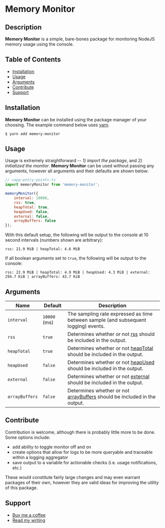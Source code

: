 # Memory Monitor <!-- omit in toc -->

## Description <!-- omit in toc -->
**Memory Monitor** is a simple, bare-bones package for monitoring NodeJS memory usage using the console. 

## Table of Contents <!-- omit in toc -->

- [Installation](#installation)
- [Usage](#usage)
- [Arguments](#arguments)
- [Contribute](#contribute)
- [Support](#support)

## Installation
**Memory Monitor** can be installed using the package manager of your choosing. The example command below uses [yarn](https://yarnpkg.com/).

```
$ yarn add memory-monitor
```

## Usage
Usage is extremely straightforward -- *1) import the package*, and *2) initialized the monitor*. **Memory Monitor** can be used without passing any arguments, however all arguments and their defaults are shown below: 

```javascript
// <app-entry-point>.ts
import memoryMonitor from 'memory-monitor';

memoryMonitor({
    interval: 10000,
    rss: true,
    heapTotal: true,
    heapUsed: false,
    external: false,
    arrayBuffers: false
});
```

With this default setup, the following will be output to the console at 10 second intervals (numbers shown are arbitrary): 

```
rss: 21.9 MiB | heapTotal: 4.6 MiB
```

If all boolean arguments set to `true`, the following will be output to the console: 
```
rss: 22.9 MiB | heapTotal: 4.9 MiB | heapUsed: 4.3 MiB | external: 294.7 KiB | arrayBuffers: 43.7 KiB
```
## Arguments 
| Name           | Default      | Description                                                                                                                        |
| -------------- | ------------ | ---------------------------------------------------------------------------------------------------------------------------------- |
| `interval`     | `10000` (ms) | The sampling rate expressed as time between sample (and subsequent logging) events.                                                |
| `rss`          | `true`       | Determines whether or not [rss](https://nodejs.org/api/process.html#processmemoryusagerss) should be included in the output.       |
| `heapTotal`    | `true`       | Determines whether or not [heapTotal](https://nodejs.org/api/process.html#processmemoryusage) should be included in the output.    |
| `heapUsed`     | `false`      | Determines whether or not [heapUsed](https://nodejs.org/api/process.html#processmemoryusage) should be included in the output.     |
| `external`     | `false`      | Determines whether or not [external](https://nodejs.org/api/process.html#processmemoryusage) should be included in the output.     |
| `arrayBuffers` | `false`      | Determines whether or not [arrayBuffers](https://nodejs.org/api/process.html#processmemoryusage) should be included in the output. |

## Contribute
Contribution is welcome, although there is probably little more to be done. Some options include: 
  * add ability to toggle monitor off and on
  * create options that allow for logs to be more queryable and traceable within a logging aggregator
  * save output to a variable for actionable checks (i.e. usage notifications, etc.)

These would constitute fairly large changes and may even warrant packages of their own, however they are valid ideas for improving the utility of this package. 

## Support 
-   [Buy me a coffee](https://www.buymeacoffee.com/dannyibrahim)
-   [Read my writing](https://medium.com/@thedannyibrahim/)
